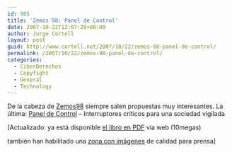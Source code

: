 ```yaml
---
id: 985
title: 'Zemos 98: Panel de Control'
date: 2007-10-22T12:07:28+00:00
author: Jorge Cortell
layout: post
guid: http://www.cortell.net/2007/10/22/zemos-98-panel-de-control/
permalink: /2007/10/22/zemos-98-panel-de-control/
categories:
  - CiberDerechos
  - Copyfight
  - General
  - Technology
---
```

De la cabeza de <a title="Zemos98" target="_blank" href="http://www.zemos98.org">Zemos98</a> siempre salen propuestas muy interesantes. La última: <a title="Panel de Control" target="_blank" href="http://www.paneldecontrol.cc/">Panel de Control</a> &#8211; Interruptores crí­ticos para una sociedad vigilada

[Actualizado: ya está disponible <a target="_blank" title="PDF" href="http://www.zemos98.org/paneldecontrol/libroPaneldeControl.pdf">el libro en PDF</a> via web (10megas)

también han habilitado una <a target="_blank" title="Zona imágenes" href="http://www.zemos98.org/prensa/prensanovena/paneldecontrol/">zona con imágenes</a> de calidad para prensa]